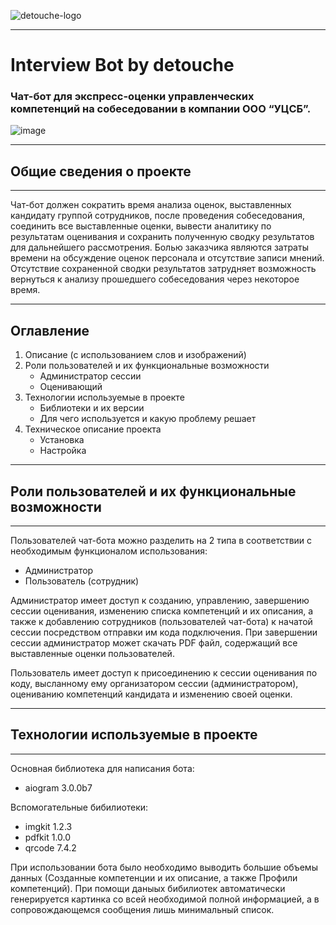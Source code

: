 ![detouche-logo](https://github.com/detouche/detouche-ussc-bot/assets/91479557/607fb8a7-22d3-4166-88ac-a0c477282f6a)

---
# Interview Bot by detouche #
### Чат-бот для экспресс-оценки управленческих компетенций на собеседовании в компании ООО “УЦСБ”. ###

![image](https://github.com/detouche/detouche-ussc-bot/assets/91479557/ff6bac98-a751-4d53-8871-e6335a7329fa)

---

## Общие сведения о проекте

---
Чат-бот должен сократить время анализа оценок, выставленных кандидату группой сотрудников, 
после проведения собеседования, соединить все выставленные оценки, вывести аналитику по результатам оценивания и сохранить полученную сводку результатов для дальнейшего рассмотрения. Болью заказчика являются затраты времени на обсуждение оценок персонала и отсутствие записи мнений. Отсутствие сохраненной сводки результатов затрудняет возможность вернуться к анализу прошедшего собеседования через некоторое время. 

---

## Оглавление ##


1. Описание (с использованием слов и изображений)
2. Роли пользователей и их  функциональные возможности
	- Администратор сессии
	- Оценивающий
3. Технологии используемые в проекте
	- Библиотеки и их версии
	- Для чего используется и какую проблему решает
4. Техническое описание проекта
	- Установка
	- Настройка

	

---
## Роли пользователей и их функциональные возможности ##

---

Пользователей чат-бота можно разделить на 2 типа в соответствии с необходимым функционалом использования:
- Администратор
- Пользователь (сотрудник)

Администратор имеет доступ к созданию, управлению, завершению сессии оценивания, изменению списка компетенций и их описания, а также к добавлению сотрудников (пользователей чат-бота) к начатой сессии посредством отправки им кода подключения. При завершении сессии администратор может скачать PDF файл, содержащий все выставленные оценки пользователей.

Пользователь имеет доступ к присоединению к сессии оценивания по коду, высланному ему организатором сессии (администратором), оцениванию компетенций кандидата и изменению своей оценки.

---
## Технологии используемые в проекте

---

Основная библиотека для написания бота:
- aiogram 3.0.0b7



Вспомогательные бибилиотеки:
- imgkit 1.2.3
- pdfkit 1.0.0
- qrcode 7.4.2

При использовании бота было необходимо выводить большие объемы данных (Созданные компетенции и их описание, а также Профили компетенций). При помощи даныых бибилиотек автоматически генерируется картинка со всей необходимой полной информацией, а в сопровождающемся сообщения лишь минимальный список.
